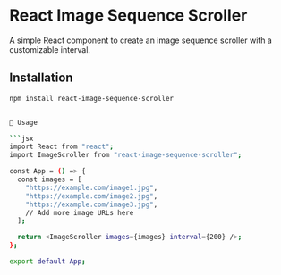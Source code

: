# React Image Sequence Scroller

A simple React component to create an image sequence scroller with a customizable interval.

## Installation

```bash
npm install react-image-sequence-scroller


📌 Usage

```jsx
import React from "react";
import ImageScroller from "react-image-sequence-scroller";

const App = () => {
  const images = [
    "https://example.com/image1.jpg",
    "https://example.com/image2.jpg",
    "https://example.com/image3.jpg",
    // Add more image URLs here
  ];

  return <ImageScroller images={images} interval={200} />;
};

export default App;


